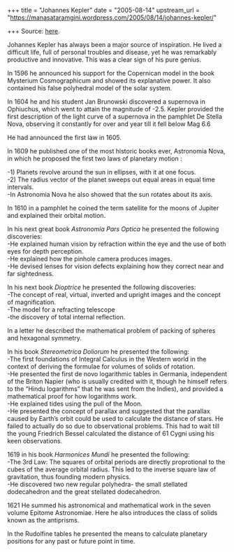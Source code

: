 +++
title = "Johannes Kepler"
date = "2005-08-14"
upstream_url = "https://manasataramgini.wordpress.com/2005/08/14/johannes-kepler/"

+++
Source: [here](https://manasataramgini.wordpress.com/2005/08/14/johannes-kepler/).

Johannes Kepler has always been a major source of inspiration. He lived
a difficult life, full of personal troubles and disease, yet he was
remarkably productive and innovative. This was a clear sign of his pure
genius.

In 1596 he announced his support for the Copernican model in the book
Mysterium Cosmographicum and showed its explanative power. It also
contained his false polyhedral model of the solar system.

In 1604 he and his student Jan Brunowski discovered a supernova in
Ophiuchus, which went to attain the magnitude of -2.5. Kepler provided
the first description of the light curve of a supernova in the pamphlet
De Stella Nova, observing it constantly for over and year till it fell
below Mag 6.6

He had announced the first law in 1605.

In 1609 he published one of the most historic books ever, Astronomia
Nova, in which he proposed the first two laws of planetary motion :

-1) Planets revolve around the sun in ellipses, with it at one focus.  
-2) The radius vector of the planet sweeps out equal areas in equal time
intervals.  
-In Astronomia Nova he also showed that the sun rotates about its axis.

In 1610 in a pamphlet he coined the term satellite for the moons of
Jupiter and explained their orbital motion.

In his next great book *Astronomia Pars Optica* he presented the
following discoveries:  
-He explained human vision by refraction within the eye and the use of
both eyes for depth perception.  
-He explained how the pinhole camera produces images.  
-He devised lenses for vision defects explaining how they correct near
and far sightedness.

In his next book *Dioptrice* he presented the following discoveries:  
-The concept of real, virtual, inverted and upright images and the
concept of magnification.  
-The model for a refracting telescope  
-the discovery of total internal reflection.

In a letter he described the mathematical problem of packing of spheres
and hexagonal symmetry.

In his book *Stereometrica Doliorum* he presented the following:  
-The first foundations of Integral Calculus in the Western world in the
context of deriving the formulae for volumes of solids of rotation.  
-He presented the first de novo logarithmic tables in Germania,
independent of the Briton Napier (who is usually credited with it,
though he himself refers to the “Hindu logarithms” that he was sent from
the Indies), and provided a mathematical proof for how logarithms
work.  
-He explained tides using the pull of the Moon.  
-He presented the concept of parallax and suggested that the parallax
caused by Earth’s orbit could be used to calculate the distance of
stars. He failed to actually do so due to observational problems. This
had to wait till the young Friedrich Bessel calculated the distance of
61 Cygni using his keen observations.

1619 in his book *Harmonices Mundi* he presented the following:  
-The 3rd Law: The squares of orbital periods are directly proprotional
to the cubes of the average orbital radius. This led to the inverse
square law of gravitation, thus founding modern physics.  
-He discovered two new regular polyhedra- the small stellated
dodecahedron and the great stellated dodecahedron.

1621 He summed his astronomical and mathematical work in the seven
volume Epitome Astronomiae. Here he also introduces the class of solids
known as the antiprisms.

In the Rudolfine tables he presented the means to calculate planetary
positions for any past or future point in time.

